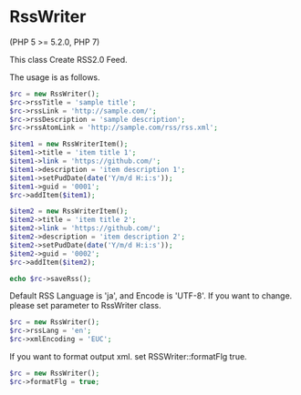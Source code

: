 # RssWriter
(PHP 5 >= 5.2.0, PHP 7)

This class Create RSS2.0 Feed.

The usage is as follows.
```php
$rc = new RssWriter();
$rc->rssTitle = 'sample title';
$rc->rssLink = 'http://sample.com/';
$rc->rssDescription = 'sample description';
$rc->rssAtomLink = 'http://sample.com/rss/rss.xml';

$item1 = new RssWriterItem();
$item1->title = 'item title 1';
$item1->link = 'https://github.com/';
$item1->description = 'item description 1';
$item1->setPudDate(date('Y/m/d H:i:s'));
$item1->guid = '0001';
$rc->addItem($item1);

$item2 = new RssWriterItem();
$item2->title = 'item title 2';
$item2->link = 'https://github.com/';
$item2->description = 'item description 2';
$item2->setPudDate(date('Y/m/d H:i:s'));
$item2->guid = '0002';
$rc->addItem($item2);

echo $rc->saveRss();
```

Default RSS Language is 'ja', and Encode is 'UTF-8'.
If you want to change. please set parameter to RssWriter class.
```php
$rc = new RssWriter();
$rc->rssLang = 'en';
$rc->xmlEncoding = 'EUC';
```

If you want to format output xml.
set RSSWriter::formatFlg true.
```php
$rc = new RssWriter();
$rc->formatFlg = true;
```

